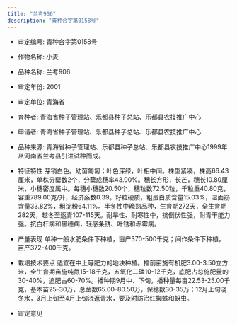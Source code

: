 ```yaml
---
title: "兰考906"
description: "青种合字第0158号"
---
```

* 审定编号:  青种合字第0158号

*  作物名称:  小麦

*  品种名称:  兰考906

*  审定年份:  2001

*  审定单位:  青海省

* 育种者:  青海省种子管理站、乐都县种子总站、乐都县农技推广中心

*  申请者:  青海省种子管理站、乐都县种子总站、乐都县农技推广中心

*  品种来源:  青海省种子管理站、乐都县种子总站、乐都县农技推广中心1999年从河南省兰考县引进试种而成。

*  特征特性
芽销白色。幼苗匍匐；叶色深绿，叶相中间。株型紧凑，株高66.43厘米，单株分蘖数2个，分蘖成穗率43.00%。穗长方形，长芒，穗长10.80厘米，小穗密度属中。每穗小穗数20.50个，穗粒数72.50粒，千粒重40.80克，容重789.00克/升，经济系数0.39。籽粒硬质，粗蛋白质含量15.03%，湿面筋含量33.82%，粗淀粉64.11%。半冬性中晚熟品种，生育期272天，全生育期282天，越冬至返青107-115天。耐旱性、耐寒性中，抗倒伏性强，耐青干能力强。抗白杆病和黑穗病，轻感条锈、叶锈和赤霉病。

*  产量表现
单种一般水肥条件下种植，亩产370-500千克；间作条件下种植，亩产372-400千克。

*  栽培技术要点
适宜在中上等肥力的地块种植。播前亩施有机肥3.00-3.50立方米，全生育期亩施纯氮15-18千克，五氧化二磷10-12千克，底肥占总施肥量的30-40%，追肥占60-70%。播种期9月中、下旬，播种量每亩22.53-25.00千克，基本苗25-30万，总茎数65.00-80.50万，保穗数30-35万；12月上旬浇冬水，3月上旬至4月上旬浇返青水，要及时防治红蜘蛛和蚜虫。

*  审定意见

